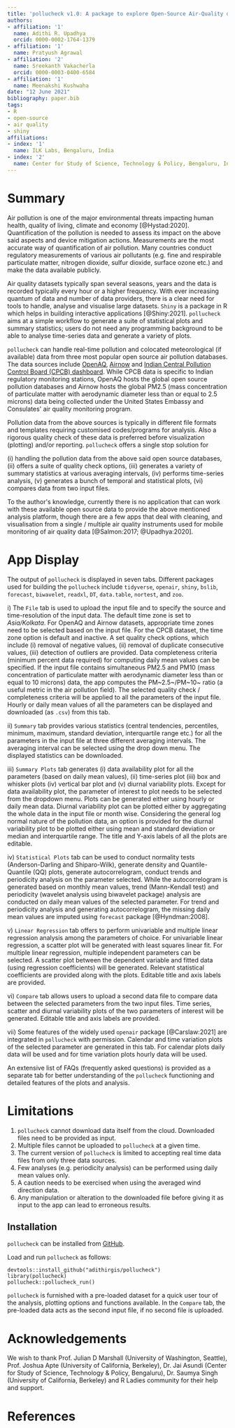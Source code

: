 ```yaml
---
title: 'pollucheck v1.0: A package to explore Open-Source Air-Quality data'
authors:
- affiliation: '1'
  name: Adithi R. Upadhya
  orcid: 0000-0002-1764-1379
- affiliation: '1'
  name: Pratyush Agrawal
- affiliation: '2'
  name: Sreekanth Vakacherla
  orcid: 0000-0003-0400-6584
- affiliation: '1'
  name: Meenakshi Kushwaha
date: "12 June 2021"
bibliography: paper.bib
tags:
- R
- open-source
- air quality
- shiny
affiliations:
- index: '1'
  name: ILK Labs, Bengaluru, India
- index: '2'
  name: Center for Study of Science, Technology & Policy, Bengaluru, India
---
```


# Summary

Air pollution is one of the major environmental threats impacting human health, quality of living, climate and economy [@Hystad:2020]. Quantification of the pollution is needed to assess its impact on the above said aspects and device mitigation actions. Measurements are the most accurate way of quantification of air pollution. Many countries conduct regulatory measurements of various air pollutants (e.g. fine and respirable particulate matter, nitrogen dioxide, sulfur dioxide, surface ozone etc.) and make the data available publicly.

Air quality datasets typically span several seasons, years and the data is recorded typically every hour or a higher frequency. With ever increasing quantum of data and number of data providers, there is a clear need for tools to handle, analyse and visualise large datasets. `Shiny` is a package in R which helps in building interactive applications [@Shiny:2021]. `pollucheck` aims at a simple workflow to generate a suite of statistical plots and summary statistics; users do not need any programming background to be able to analyse time-series data and generate a variety of plots.

`pollucheck` can handle real-time pollution and colocated meteorological (if available) data from three most popular open source air pollution databases. The data sources include [OpenAQ](openaq.org), [Airnow](airnow.gov) and [Indian Central Pollution Control Board (CPCB) dashboard](app.cpcbccr.com). While CPCB data is specific to Indian regulatory monitoring stations, OpenAQ hosts the global open source pollution databases and Airnow hosts the global PM2.5 (mass concentration of particulate matter with aerodynamic diameter less than or equal to 2.5 microns) data being collected under the United States Embassy and Consulates' air quality monitoring program.

Pollution data from the above sources is typically in different file formats and templates requiring customised codes/programs for analysis. Also a rigorous quality check of these data is preferred before visualization (plotting) and/or reporting. `pollucheck` offers a single stop solution for

(i) handling the pollution data from the above said open source databases,
(ii) offers a suite of quality check options,
(iii) generates a variety of summary statistics at various averaging intervals,
(iv) performs time-series analysis,
(v) generates a bunch of temporal and statistical plots,
(vi) compares data from two input files.

To the author's knowledge, currently there is no application that can work with these available open source data to provide the above mentioned analysis platform, though there are a few apps that deal with cleaning, and visualisation from a single / multiple air quality instruments used for mobile monitoring of air quality data [@Salmon:2017; @Upadhya:2020]. 


# App Display

The output of `pollucheck` is displayed in seven tabs. Different packages used for building the `pollucheck` include `tidyverse`, `openair`, `shiny`, `bslib`, `forecast`, `biwavelet`, `readxl`, `DT`, `data.table`, `nortest`, and `zoo`.

i)  The `File` tab is used to upload the input file and to specify the source and time-resolution of the input data. The default time zone is set to *Asia/Kolkata*. For OpenAQ and Airnow datasets, appropriate time zones need to be selected based on the input file. For the CPCB dataset, the time zone option is default and inactive. A set quality check options, which include (i) removal of negative values, (ii) removal of duplicate consecutive values, (iii) detection of outliers are provided. Data completeness criteria (minimum percent data required) for computing daily mean values can be specified. If the input file contains simultaneous PM2.5 and PM10 (mass concentration of particulate matter with aerodynamic diameter less than or equal to 10 microns) data, the app computes the PM~2.5~/PM~10~ ratio (a useful metric in the air pollution field). The selected quality check / completeness criteria will be applied to all the parameters of the input file. Hourly or daily mean values of all the parameters can be displayed and downloaded (as `.csv`) from this tab.

ii) `Summary` tab provides various statistics (central tendencies, percentiles, minimum, maximum, standard deviation, interquartile range etc.) for all the parameters in the input file at three different averaging intervals. The averaging interval can be selected using the drop down menu. The displayed statistics can be downloaded.

iii) `Summary Plots` tab generates (i) data availability plot for all the parameters (based on daily mean values), (ii) time-series plot (iii) box and whisker plots (iv) vertical bar plot and (v) diurnal variability plots. Except for data availability plot, the parameter of interest to plot needs to be selected from the dropdown menu. Plots can be generated either using hourly or daily mean data. Diurnal variability plot can be plotted either by aggregating the whole data in the input file or month wise. Considering the general log normal nature of the pollution data, an option is provided for the diurnal variability plot to be plotted either using mean and standard deviation or median and interquartile range. The title and Y-axis labels of all the plots are editable. 


iv) `Statistical Plots` tab can be used to conduct normality tests (Anderson-Darling and Shiparo-Wilk), generate density and Quantile-Quantile (QQ) plots, generate autocorrelogram, conduct trends and periodicity analysis on the parameter selected. While the autocorrelogram is generated based on monthly mean values, trend (Mann-Kendall test) and periodicity (wavelet analysis using biwavelet package) analysis are conducted on daily mean values of the selected parameter. For trend and periodicity analysis and generating autocorrelogram, the missing daily mean values are imputed using `forecast` package [@Hyndman:2008].

v)  `Linear Regression` tab offers to perform univariable and multiple linear regression analysis among the parameters of choice. For univariable linear regression, a scatter plot will be generated with least squares linear fit. For multiple linear regression, multiple independent parameters can be selected. A scatter plot between the dependent variable and fitted data (using regression coefficients) will be generated. Relevant statistical coefficients are provided along with the plots. Editable title and axis labels are provided.

vi) `Compare` tab allows users to upload a second data file to compare data between the selected parameters from the two input files. Time series, scatter and diurnal variability plots of the two parameters of interest will be generated. Editable title and axis labels are provided.

vii) Some features of the widely used `openair` package [@Carslaw:2021] are integrated in `pollucheck` with permission. Calendar and time variation plots of the selected parameter are generated in this tab. For calendar plots daily data will be used and for time variation plots hourly data will be used.

An extensive list of FAQs (frequently asked questions) is provided as a separate tab for better understanding of the `pollucheck` functioning and detailed features of the plots and analysis.

# Limitations

1)  `pollucheck` cannot download data itself from the cloud. Downloaded files need to be provided as input.
2)  Multiple files cannot be uploaded to `pollucheck` at a given time.
3)  The current version of `pollucheck` is limited to accepting real time data files from only three data sources.
4)  Few analyses (e.g. periodicity analysis) can be performed using daily mean values only.
5)  A caution needs to be exercised when using the averaged wind direction data.
6)  Any manipulation or alteration to the downloaded file before giving it as input to the app can lead to erroneous results.

## Installation

`pollucheck` can be installed from [GitHub](https://github.com/).

Load and run `pollucheck` as follows:

``` {.r}
devtools::install_github("adithirgis/pollucheck")
library(pollucheck)
pollucheck::pollucheck_run()
```

`pollucheck` is furnished with a pre-loaded dataset for a quick user tour of the analysis, plotting options and functions available. In the `Compare` tab, the pre-loaded data acts as the second input file, if no second file is uploaded.

# Acknowledgements

We wish to thank Prof. Julian D Marshall (University of Washington, Seattle), Prof. Joshua Apte (University of California, Berkeley), Dr. Jai Asundi (Center for Study of Science, Technology & Policy, Bengaluru), Dr. Saumya Singh (University of California, Berkeley) and R Ladies community for their help and support.

# References
